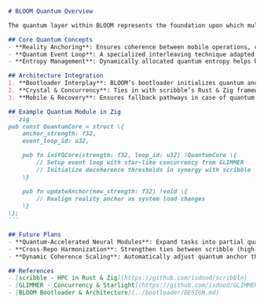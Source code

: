 <!--
BLOOM Quantum Overview:
{
  "metadata": {
    "timestamp": "2025-05-28 23:20:48",
    "author": "isdood",
    "pattern_version": "1.0.0",
    "color_scheme": "GLIMMER"
  }
}
-->
````markdown name=OVERVIEW.md
# BLOOM Quantum Overview

The quantum layer within BLOOM represents the foundation upon which multiple concurrency paradigms—such as scribble’s crystal-based computing and GLIMMER’s star-like concurrency—merge into the STARWEAVE universe. This overview highlights how BLOOM leverages quantum states, anchors reality, and coordinates with the crystal and concurrency resources across the ecosystem.

## Core Quantum Concepts
- **Reality Anchoring**: Ensures coherence between mobile operations, crystal-lattice states, and quantum entanglements.
- **Quantum Event Loop**: A specialized interleaving technique adapted from scribble’s concurrency model, distributing tasks among star-like schedules from GLIMMER.
- **Entropy Management**: Dynamically allocated quantum entropy helps bolster cryptographic security for the entire mobile stack.

## Architecture Integration
1. **Bootloader Interplay**: BLOOM’s bootloader initializes quantum anchors early, verifying cryptographic signatures with quantum-level randomness.
2. **Crystal & Concurrency**: Ties in with scribble’s Rust & Zig frameworks to extend concurrency support across quantum boundaries. In synergy with GLIMMER, star-like concurrency meets crystal-lattice tasks for maximum throughput.
3. **Mobile & Recovery**: Ensures fallback pathways in case of quantum decoherence, bridging the gap between secure mobile usage and robust recovery flows.

## Example Quantum Module in Zig
```zig
pub const QuantumCore = struct \{
    anchor_strength: f32,
    event_loop_id: u32,

    pub fn initQCore(strength: f32, loop_id: u32) !QuantumCore \{
        // Setup event loop with star-like concurrency from GLIMMER
        // Initialize decoherence thresholds in synergy with scribble
    \}

    pub fn updateAnchor(new_strength: f32) !void \{
        // Realign reality anchor as system load changes
    \}
\};
```

## Future Plans
- **Quantum-Accelerated Neural Modules**: Expand tasks into partial quantum computations for advanced inference loops.
- **Cross-Repo Harmonization**: Strengthen ties between scribble (high-performance computing) and GLIMMER (artful concurrency) for deeper synergy.
- **Dynamic Coherence Scaling**: Automatically adjust quantum anchor thresholds based on device usage patterns.

## References
- [scribble - HPC in Rust & Zig](https://github.com/isdood/scribble)
- [GLIMMER - Concurrency & Starlight](https://github.com/isdood/GLIMMER)
- [BLOOM Bootloader & Architecture](../bootloader/DESIGN.md)

````
